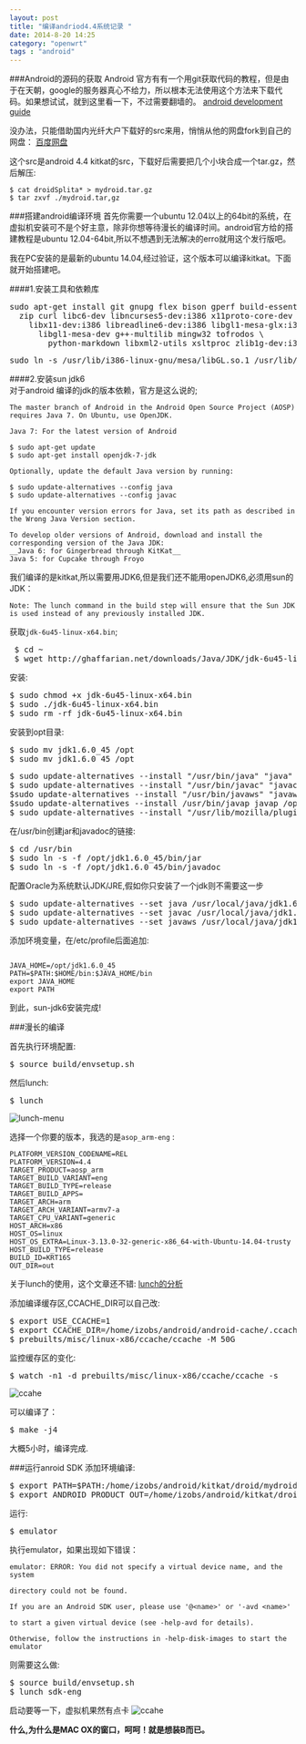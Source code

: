 ```yaml
---
layout: post
title: "编译andriod4.4系统记录 "
date: 2014-8-20 14:25
category: "openwrt"
tags : "android"
---
```


###Android的源码的获取
Android 官方有有一个用git获取代码的教程，但是由于在天朝，google的服务器真心不给力，所以根本无法使用这个方法来下载代码。如果想试试，就到这里看一下，不过需要翻墙的。
[android development guide](http://source.android.com/source/index.html)

没办法，只能借助国内光纤大户下载好的src来用，悄悄从他的网盘fork到自己的网盘：
[百度网盘](http://pan.baidu.com/s/1eQy4tyy)

这个src是android 4.4 kitkat的src，下载好后需要把几个小块合成一个tar.gz，然后解压:

<pre class="prettyprint" id="bash">
<code>$ cat droidSplita* > mydroid.tar.gz </code>
<code>$ tar zxvf ./mydroid.tar,gz </code>
</pre>


###搭建android编译环境
首先你需要一个ubuntu 12.04以上的64bit的系统，在虚拟机安装可不是个好主意，除非你想等待漫长的编译时间。android官方给的搭建教程是ubuntu 12.04-64bit,所以不想遇到无法解决的erro就用这个发行版吧。

我在PC安装的是最新的ubuntu 14.04,经过验证，这个版本可以编译kitkat。下面就开始搭建吧。

####1.安装工具和依赖库

<pre class="prettyprint" id="bash">
sudo apt-get install git gnupg flex bison gperf build-essential \  
  zip curl libc6-dev libncurses5-dev:i386 x11proto-core-dev \  
    libx11-dev:i386 libreadline6-dev:i386 libgl1-mesa-glx:i386 \  
	  libgl1-mesa-dev g++-multilib mingw32 tofrodos \  
	    python-markdown libxml2-utils xsltproc zlib1g-dev:i386 
</pre>

<pre class="prettyprint" id="bash">
sudo ln -s /usr/lib/i386-linux-gnu/mesa/libGL.so.1 /usr/lib/i386-linux-gnu/libGL.so
</pre>


####2.安装sun jdk6  
对于android 编译的jdk的版本依赖，官方是这么说的;

```
The master branch of Android in the Android Open Source Project (AOSP) requires Java 7. On Ubuntu, use OpenJDK.

Java 7: For the latest version of Android

$ sudo apt-get update
$ sudo apt-get install openjdk-7-jdk

Optionally, update the default Java version by running:

$ sudo update-alternatives --config java
$ sudo update-alternatives --config javac

If you encounter version errors for Java, set its path as described in the Wrong Java Version section.

To develop older versions of Android, download and install the corresponding version of the Java JDK:
__Java 6: for Gingerbread through KitKat__
Java 5: for Cupcake through Froyo

```
我们编译的是kitkat,所以需要用JDK6,但是我们还不能用openJDK6,必须用sun的JDK：   

`Note: The lunch command in the build step will ensure that the Sun JDK is used instead of any previously installed JDK.`

获取`jdk-6u45-linux-x64.bin`;            

<pre class="prettyprint" id="bash">
 $ cd ~
 $ wget http://ghaffarian.net/downloads/Java/JDK/jdk-6u45-linux-x64.bin
</pre>

安装:         

<pre class="prettyprint" id="bash">
$ sudo chmod +x jdk-6u45-linux-x64.bin
$ sudo ./jdk-6u45-linux-x64.bin
$ sudo rm -rf jdk-6u45-linux-x64.bin
</pre>

安装到opt目录:
<pre class="prettyprint" id="bash">
$ sudo mv jdk1.6.0_45 /opt  
$ sudo mv jdk1.6.0_45 /opt  
</pre>

<pre class="prettyprint" id="bash">
$ sudo update-alternatives --install "/usr/bin/java" "java" "/opt/jdk1.6.0_45/bin/java" 1 
$ sudo update-alternatives --install "/usr/bin/javac" "javac" "/opt/jdk1.6.0_45/bin/javac" 1 
$sudo update-alternatives --install "/usr/bin/javaws" "javaws" "/opt/jdk1.6.0_45/bin/javaws" 1 
$sudo update-alternatives --install /usr/bin/javap javap /opt/jdk1.6.0_45/bin/javap 300
$ sudo update-alternatives --install "/usr/lib/mozilla/plugins/libjavaplugin.so" "mozilla-javaplugin.so" "/opt/jdk1.6.0_45/jre/lib/
</pre>

在/usr/bin创建jar和javadoc的链接:
<pre class="prettyprint" id="bash">
$ cd /usr/bin
$ sudo ln -s -f /opt/jdk1.6.0_45/bin/jar  
$ sudo ln -s -f /opt/jdk1.6.0_45/bin/javadoc  
</pre>


配置Oracle为系统默认JDK/JRE,假如你只安装了一个jdk则不需要这一步      
<pre class="prettyprint" id="bash">
$ sudo update-alternatives --set java /usr/local/java/jdk1.6.0_45/bin/java
$ sudo update-alternatives --set javac /usr/local/java/jdk1.6.0_45/bin/javac
$ sudo update-alternatives --set javaws /usr/local/java/jdk1.6.0_45/bin/javaws
</pre>

添加环境变量，在/etc/profile后面追加:            

```

JAVA_HOME=/opt/jdk1.6.0_45
PATH=$PATH:$HOME/bin:$JAVA_HOME/bin
export JAVA_HOME
export PATH   

```

到此，sun-jdk6安装完成!

###漫长的编译

首先执行环境配置:
<pre class="prettyprint" id="bash">
$ source build/envsetup.sh
</pre>

然后lunch:
<pre class="prettyprint" id="bash">
$ lunch
</pre>

![lunch-menu](/picture/lunch.png)

选择一个你要的版本，我选的是`asop_arm-eng` :

```
PLATFORM_VERSION_CODENAME=REL
PLATFORM_VERSION=4.4
TARGET_PRODUCT=aosp_arm
TARGET_BUILD_VARIANT=eng
TARGET_BUILD_TYPE=release
TARGET_BUILD_APPS=
TARGET_ARCH=arm
TARGET_ARCH_VARIANT=armv7-a
TARGET_CPU_VARIANT=generic
HOST_ARCH=x86
HOST_OS=linux
HOST_OS_EXTRA=Linux-3.13.0-32-generic-x86_64-with-Ubuntu-14.04-trusty
HOST_BUILD_TYPE=release
BUILD_ID=KRT16S
OUT_DIR=out

```
关于lunch的使用，这个文章还不错:
[lunch的分析](http://blog.csdn.net/gchww/article/details/7838947)

添加编译缓存区,CCACHE_DIR可以自己改:
<pre class="prettyprint" id="bash">
$ export USE_CCACHE=1
$ export CCACHE_DIR=/home/izobs/android/android-cache/.ccache
$ prebuilts/misc/linux-x86/ccache/ccache -M 50G
</pre>
监控缓存区的变化:
<pre class="prettyprint" id="bash">
$ watch -n1 -d prebuilts/misc/linux-x86/ccache/ccache -s
</pre>

![ccahe](/picture/ccahe.png)

可以编译了：

<pre class="prettyprint" id="bash">
$ make -j4
</pre>

大概5小时，编译完成.


###运行anroid SDK
添加环境编译:
<pre class="prettyprint" id="bash">
$ export PATH=$PATH:/home/izobs/android/kitkat/droid/mydroid/out/host/linux-x86/bin
$ export ANDROID_PRODUCT_OUT=/home/izobs/android/kitkat/droid/mydroid/out/target/product/generic
</pre>

运行:

<pre class="prettyprint" id="bash">
$ emulator
</pre>

执行emulator，如果出现如下错误：
```
emulator: ERROR: You did not specify a virtual device name, and the system

directory could not be found.

If you are an Android SDK user, please use '@<name>' or '-avd <name>'

to start a given virtual device (see -help-avd for details).

Otherwise, follow the instructions in -help-disk-images to start the emulator

```
则需要这么做:

<pre class="prettyprint" id="bash">
$ source build/envsetup.sh 
$ lunch sdk-eng
</pre>

启动要等一下，虚拟机果然有点卡
![ccahe](/picture/android.png)



__什么,为什么是MAC OX的窗口，呵呵！就是想装B而已。__
